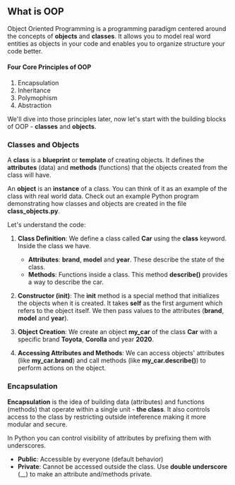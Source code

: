 ## What is OOP

Object Oriented Programming is a programming paradigm centered around the concepts of **objects** and **classes**. It allows you to model real word entities as objects in your code and enables you to organize structure your code better.

#### Four Core Principles of OOP

1. Encapsulation
2. Inheritance
3. Polymophism
4. Abstraction

We'll dive into those principles later, now let's start with the building blocks of OOP - **classes** and **objects**.

### Classes and Objects

A **class** is a **blueprint** or **template** of creating objects. 
It defines the **attributes** (data) and **methods** (functions) that the objects created from the class will have.

An **object** is an **instance** of a class. You can think of it as an example of the class with real world data. 
Check out an example Python program demonstrating how classes and objects are created in the file **class_objects.py**.

Let's understand the code:

1. **Class Definition**: We define a class called **Car** using the **class** keyword. Inside the class we have.
    - **Attributes**: **brand**, **model** and **year**. These describe the state of the class.
    - **Methods**: Functions inside a class. This method **describe()** provides a way to describe the car.

2. **Constructor (__init__)**: The __init__ method is a special method that initializes the objects when it is created. It takes **self** as the first argument which refers to the object itself. We then pass values to the attributes (**brand**, **model** and **year**).

3. **Object Creation**: We create an object **my_car** of the class **Car** with a specific brand **Toyota**, **Corolla** and year **2020**.

4. **Accessing Attributes and Methods**: We can access objects' attributes (like **my_car.brand**) and call methods (like **my_car.describe()**) to perform actions on the object.

### Encapsulation

**Encapsulation** is the idea of building data (attributes) and functions (methods) 
that operate within a single unit - **the class**. 
It also controls access to the class by restricting outside inteference making it more 
modular and secure.

In Python you can control visibility of attributes by prefixing them with underscores.
 - **Public**: Accessible by everyone (default behavior)
 - **Private**: Cannot be accessed outside the class. Use **double underscore** (__) to make
 an attribute and/methods private.
